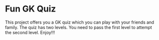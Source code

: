 # Fun GK Quiz

This project offers you a GK quiz which you can play with your friends and family. The quiz has two levels. You need to pass the first level to attempt the second level. Enjoy!!!